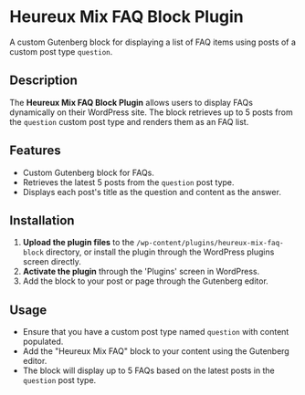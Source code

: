 # Heureux Mix FAQ Block Plugin

A custom Gutenberg block for displaying a list of FAQ items using posts of a custom post type `question`.

## Description

The **Heureux Mix FAQ Block Plugin** allows users to display FAQs dynamically on their WordPress site. The block retrieves up to 5 posts from the `question` custom post type and renders them as an FAQ list.

## Features

- Custom Gutenberg block for FAQs.
- Retrieves the latest 5 posts from the `question` post type.
- Displays each post's title as the question and content as the answer.

## Installation

1. **Upload the plugin files** to the `/wp-content/plugins/heureux-mix-faq-block` directory, or install the plugin through the WordPress plugins screen directly.
2. **Activate the plugin** through the 'Plugins' screen in WordPress.
3. Add the block to your post or page through the Gutenberg editor.

## Usage

- Ensure that you have a custom post type named `question` with content populated.
- Add the "Heureux Mix FAQ" block to your content using the Gutenberg editor.
- The block will display up to 5 FAQs based on the latest posts in the `question` post type.
